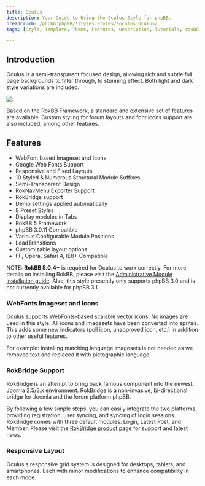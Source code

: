 ```yaml
---
title: Oculus
description: Your Guide to Using the Oculus Style for phpBB.
breadcrumb: /phpbb:phpBB/!styles:Styles/!oculus:Oculus/
tags: [Style, Template, Theme, Features, Description, Tutorials, rokBB 5]

---
```


Introduction
-----

Oculus is a semi-transparent focused design, allowing rich and subtle full page backgrounds to filter through, to stunning effect. Both light and dark style variations are included. 

![][style]

Based on the RokBB Framework, a standard and extensive set of features are available. Custom styling for forum layouts and font icons support are also included, among other features.

Features
-----

* WebFont based Imageset and Icons
* Google Web Fonts Support
* Responsive and Fixed Layouts
* 10 Styled & Numerous Structural Module Suffixes
* Semi-Transparent Design
* RokNavMenu Exporter Support
* RokBridge support
* Demo settings applied automatically
* 8 Preset Styles
* Display modules in Tabs
* RokBB 5 Framework
* phpBB 3.0.11 Compatible
* Various Configurable Module Positions
* LoadTransitions
* Customizable layout options
* FF, Opera, Safari 4, IE8+ Compatible

NOTE: **RokBB 5.0.4+** is required for Oculus to work correctly. For more details on installing RokBB, please visit the [Administrative Module installation guide](../../start/styles.md#installing-administrative-modules). Also, this style presently only supports phpBB 3.0 and is not currently available for phpBB 3.1.


### WebFonts Imageset and Icons

Oculus supports WebFonts-based scalable vector icons. No images are used in this style. All icons and imagesets have been converted into sprites. This adds some new indicators (poll icon, unapproved icon, etc.) in addition to other useful features. 

For example: Installing matching language imagesets is not needed as we removed text and replaced it with pictographic language.

### RokBridge Support

RokBridge is an attempt to bring back famous component into the newest Joomla 2.5/3.x environment. RokBridge is a non-invasive, bi-directional bridge for Joomla and the forum platform phpBB. 

By following a few simple steps, you can easily integrate the two platforms, providing registration, user syncing, and syncing of login sessions. RokBridge comes with three default modules: Login, Latest Post, and Member. Please visit the [RokBridge product page][rokbridge] for support and latest news.

### Responsive Layout

Oculus's responsive grid system is designed for desktops, tablets, and smartphones. Each with minor modifications to enhance compatibility in each mode.

[adminguide]: ../../start/styles.md#installing-administrative-modules
[style]: assets/oculus.jpeg
[rokbridge]: http://www.rockettheme.com/extensions-joomla/rokbridge